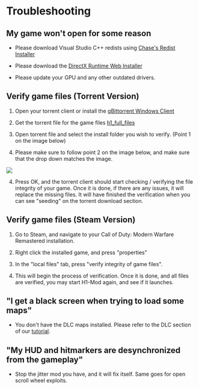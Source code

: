# Troubleshooting

## My game won't open for some reason

- Please download Visual Studio C++ redists using [Chase's Redist Installer](https://github.com/chxseh/Redist-Installer/releases/download/latest/Redist-Installer.bat)

- Please download the [DirectX Runtime Web Installer](https://download.microsoft.com/download/1/7/1/1718CCC4-6315-4D8E-9543-8E28A4E18C4C/dxwebsetup.exe)

- Please update your GPU and any other outdated drivers.

## Verify game files (Torrent Version)

1. Open your torrent client or install the [qBittorrent Windows Client](https://www.fosshub.com/qBittorrent.html)

2. Get the torrent file for the game files [h1_full_files](/files/h1_full_files.torrent)

3. Open torrent file and select the install folder you wish to verify. (Point 1 on the image below)

4. Please make sure to follow point 2 on the image below, and make sure that the drop down matches the image.

![](/img/torrent.png)

4. Press OK, and the torrent client should start checking / verifying the file integrity of your game. Once it is done, if there are any issues, it will replace the missing files. It will have finished the verification when you can see "seeding" on the torrent download section.

## Verify game files (Steam Version)

1. Go to Steam, and navigate to your Call of Duty: Modern Warfare Remastered installation.

2. Right click the installed game, and press "properties"

3. In the "local files" tab, press "verify integrity of game files". 

4. This will begin the process of verification. Once it is done, and all files are verified, you may start H1-Mod again, and see if it launches.

## "I get a black screen when trying to load some maps"

- You don't have the DLC maps installed. Please refer to the DLC section of our [tutorial](install#i-already-have-the-steam-version--i-dont-have-the-dlc).

## "My HUD and hitmarkers are desynchronized from the gameplay"

- Stop the jitter mod you have, and it will fix itself. Same goes for open scroll wheel exploits.